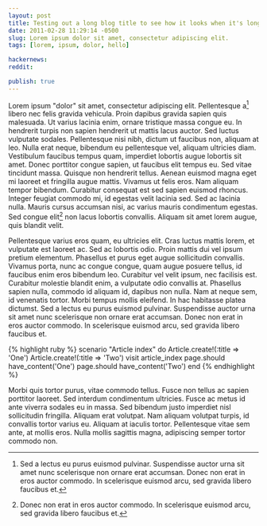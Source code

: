 ```yaml
---
layout: post
title: Testing out a long blog title to see how it looks when it's long
date: 2011-02-28 11:29:14 -0500
slug: Lorem ipsum dolor sit amet, consectetur adipiscing elit.
tags: [lorem, ipsum, dolor, hello]

hackernews:
reddit:

publish: true
---
```


Lorem ipsum "dolor" sit amet, consectetur adipiscing elit. Pellentesque a[^1] libero nec felis gravida vehicula. Proin dapibus gravida sapien quis malesuada. Ut varius lacinia enim, ornare tristique massa congue eu. In hendrerit turpis non sapien hendrerit ut mattis lacus auctor. Sed luctus vulputate sodales. Pellentesque nisi nibh, dictum ut faucibus non, aliquam at leo. Nulla erat neque, bibendum eu pellentesque vel, aliquam ultricies diam. Vestibulum faucibus tempus quam, imperdiet lobortis augue lobortis sit amet. Donec porttitor congue sapien, ut faucibus elit tempus eu. Sed vitae tincidunt massa. Quisque non hendrerit tellus. Aenean euismod magna eget mi laoreet et fringilla augue mattis. Vivamus ut felis eros. Nam aliquam tempor bibendum. Curabitur consequat est sed sapien euismod rhoncus. Integer feugiat commodo mi, id egestas velit lacinia sed. Sed ac lacinia nulla. Mauris cursus accumsan nisi, ac varius mauris condimentum egestas. Sed congue elit[^2] non lacus lobortis convallis. Aliquam sit amet lorem augue, quis blandit velit.

Pellentesque varius eros quam, eu ultricies elit. Cras luctus mattis lorem, et vulputate est laoreet ac. Sed ac lobortis odio. Proin mattis dui vel ipsum pretium elementum. Phasellus et purus eget augue sollicitudin convallis. Vivamus porta, nunc ac congue congue, quam augue posuere tellus, id faucibus enim eros bibendum leo. Curabitur vel velit ipsum, nec facilisis est. Curabitur molestie blandit enim, a vulputate odio convallis at. Phasellus sapien nulla, commodo id aliquam id, dapibus non nulla. Nam at neque sem, id venenatis tortor. Morbi tempus mollis eleifend. In hac habitasse platea dictumst. Sed a lectus eu purus euismod pulvinar. Suspendisse auctor urna sit amet nunc scelerisque non ornare erat accumsan. Donec non erat in eros auctor commodo. In scelerisque euismod arcu, sed gravida libero faucibus et.

{% highlight ruby %}
scenario "Article index" do
  Article.create!(:title => 'One')
  Article.create!(:title => 'Two')
  visit article_index
  page.should have_content('One')
  page.should have_content('Two')
end
{% endhighlight %}

Morbi quis tortor purus, vitae commodo tellus. Fusce non tellus ac sapien porttitor laoreet. Sed interdum condimentum ultricies. Fusce ac metus id ante viverra sodales eu in massa. Sed bibendum justo imperdiet nisl sollicitudin fringilla. Aliquam erat volutpat. Nam aliquam volutpat turpis, id convallis tortor varius eu. Aliquam at iaculis tortor. Pellentesque vitae sem ante, at mollis eros. Nulla mollis sagittis magna, adipiscing semper tortor commodo non.

[^1]: Sed a lectus eu purus euismod pulvinar. Suspendisse auctor urna sit amet nunc scelerisque non ornare erat accumsan. Donec non erat in eros auctor commodo. In scelerisque euismod arcu, sed gravida libero faucibus et.
[^2]: Donec non erat in eros auctor commodo. In scelerisque euismod arcu, sed gravida libero faucibus et.
